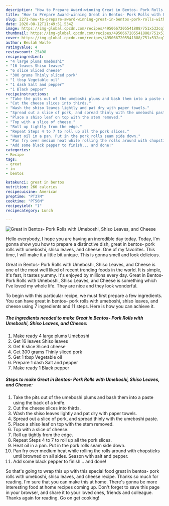 ```yaml
---
description: "How to Prepare Award-winning Great in Bentos- Pork Rolls with Umeboshi, Shiso Leaves, and Cheese"
title: "How to Prepare Award-winning Great in Bentos- Pork Rolls with Umeboshi, Shiso Leaves, and Cheese"
slug: 2271-how-to-prepare-award-winning-great-in-bentos-pork-rolls-with-umeboshi-shiso-leaves-and-cheese
date: 2020-08-12T11:49:51.534Z
image: https://img-global.cpcdn.com/recipes/4950667205541888/751x532cq70/great-in-bentos-pork-rolls-with-umeboshi-shiso-leaves-and-cheese-recipe-main-photo.jpg
thumbnail: https://img-global.cpcdn.com/recipes/4950667205541888/751x532cq70/great-in-bentos-pork-rolls-with-umeboshi-shiso-leaves-and-cheese-recipe-main-photo.jpg
cover: https://img-global.cpcdn.com/recipes/4950667205541888/751x532cq70/great-in-bentos-pork-rolls-with-umeboshi-shiso-leaves-and-cheese-recipe-main-photo.jpg
author: Beulah Wolfe
ratingvalue: 4
reviewcount: 25498
recipeingredient:
- "4 large plums Umeboshi"
- "16 leaves Shiso leaves"
- "6 slice Sliced cheese"
- "300 grams Thinly sliced pork"
- "1 tbsp Vegetable oil"
- "1 dash Salt and pepper"
- "1 Black pepper"
recipeinstructions:
- "Take the pits out of the umeboshi plums and bash them into a paste using the back of a knife."
- "Cut the cheese slices into thirds."
- "Wash the shiso leaves lightly and pat dry with paper towels."
- "Spread out a slice of pork, and spread thinly with the umeboshi paste."
- "Place a shiso leaf on top with the stem removed."
- "Top with a slice of cheese."
- "Roll up tightly from the edge."
- "Repeat Steps 4 to 7 to roll up all the pork slices."
- "Heat oil in a pan. Put in the pork rolls seam side down."
- "Pan fry over medium heat while rolling the rolls around with chopsticks until browned on all sides. Season with salt and pepper."
- "Add some black pepper to finish... and done!"
categories:
- Recipe
tags:
- great
- in
- bentos

katakunci: great in bentos 
nutrition: 266 calories
recipecuisine: American
preptime: "PT37M"
cooktime: "PT56M"
recipeyield: "1"
recipecategory: Lunch

---
```



![Great in Bentos- Pork Rolls with Umeboshi, Shiso Leaves, and Cheese](https://img-global.cpcdn.com/recipes/4950667205541888/751x532cq70/great-in-bentos-pork-rolls-with-umeboshi-shiso-leaves-and-cheese-recipe-main-photo.jpg)

Hello everybody, I hope you are having an incredible day today. Today, I'm gonna show you how to prepare a distinctive dish, great in bentos- pork rolls with umeboshi, shiso leaves, and cheese. One of my favorites. This time, I will make it a little bit unique. This is gonna smell and look delicious.



Great in Bentos- Pork Rolls with Umeboshi, Shiso Leaves, and Cheese is one of the most well liked of recent trending foods in the world. It is simple, it's fast, it tastes yummy. It's enjoyed by millions every day. Great in Bentos- Pork Rolls with Umeboshi, Shiso Leaves, and Cheese is something which I've loved my whole life. They are nice and they look wonderful.


To begin with this particular recipe, we must first prepare a few ingredients. You can have great in bentos- pork rolls with umeboshi, shiso leaves, and cheese using 7 ingredients and 11 steps. Here is how you can achieve it.

<!--inarticleads1-->

##### The ingredients needed to make Great in Bentos- Pork Rolls with Umeboshi, Shiso Leaves, and Cheese:

1. Make ready 4 large plums Umeboshi
1. Get 16 leaves Shiso leaves
1. Get 6 slice Sliced cheese
1. Get 300 grams Thinly sliced pork
1. Get 1 tbsp Vegetable oil
1. Prepare 1 dash Salt and pepper
1. Make ready 1 Black pepper




<!--inarticleads2-->

##### Steps to make Great in Bentos- Pork Rolls with Umeboshi, Shiso Leaves, and Cheese:

1. Take the pits out of the umeboshi plums and bash them into a paste using the back of a knife.
1. Cut the cheese slices into thirds.
1. Wash the shiso leaves lightly and pat dry with paper towels.
1. Spread out a slice of pork, and spread thinly with the umeboshi paste.
1. Place a shiso leaf on top with the stem removed.
1. Top with a slice of cheese.
1. Roll up tightly from the edge.
1. Repeat Steps 4 to 7 to roll up all the pork slices.
1. Heat oil in a pan. Put in the pork rolls seam side down.
1. Pan fry over medium heat while rolling the rolls around with chopsticks until browned on all sides. Season with salt and pepper.
1. Add some black pepper to finish... and done!




So that's going to wrap this up with this special food great in bentos- pork rolls with umeboshi, shiso leaves, and cheese recipe. Thanks so much for reading. I'm sure that you can make this at home. There's gonna be more interesting food at home recipes coming up. Don't forget to save this page in your browser, and share it to your loved ones, friends and colleague. Thanks again for reading. Go on get cooking!

